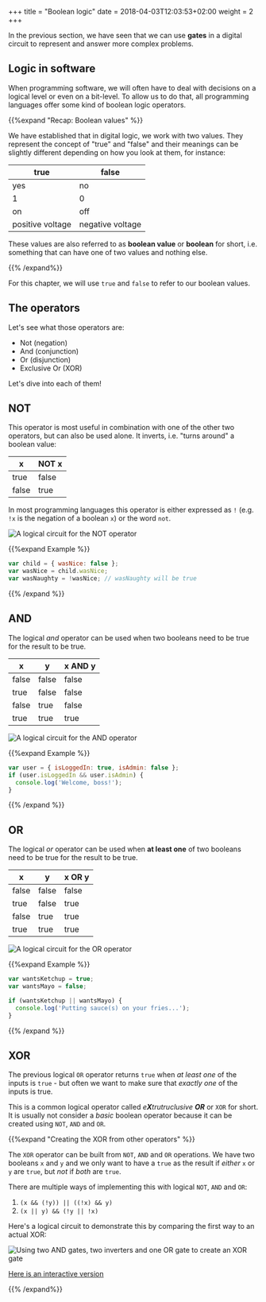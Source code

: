 +++
title = "Boolean logic"
date =  2018-04-03T12:03:53+02:00
weight = 2
+++

In the previous section, we have seen that we can use **gates** in a digital circuit to represent and answer more complex problems.

## Logic in software

When programming software, we will often have to deal with decisions on a logical level or even on a bit-level. To allow us to do that, all programming languages offer some kind of boolean logic operators.

{{%expand "Recap: Boolean values" %}}

We have established that in digital logic, we work with two values. They represent the concept of "true" and "false" and their meanings can be slightly different depending on how you look at them, for instance:

| true | false |
| ---- | ----- |
| yes | no |
| 1 | 0 |
| on | off |
| positive voltage | negative voltage |

These values are also referred to as **boolean value** or **boolean** for short, i.e. something that can have one of two values and nothing else.

{{% /expand%}}

For this chapter, we will use `true` and `false` to refer to our boolean values.

## The operators

Let's see what those operators are:

* Not (negation)
* And (conjunction)
* Or (disjunction)
* Exclusive Or (XOR)

Let's dive into each of them!

## NOT

This operator is most useful in combination with one of the other two operators, but can also be used alone.
It inverts, i.e. "turns around" a boolean value:

| x | NOT x |
| --- | --- |
| true | false |
| false | true |

In most programming languages this operator is either expressed as `!` (e.g. `!x` is the negation of a boolean `x`) or the word `not`.

![A logical circuit for the NOT operator](/img/content/foundations/boolean-not.gif)

{{%expand Example %}}
```js
var child = { wasNice: false };
var wasNice = child.wasNice;
var wasNaughty = !wasNice; // wasNaughty will be true
```
{{% /expand %}}

## AND

The logical _and_ operator can be used when two booleans need to be true for the result to be true.

| x | y | x AND y |
| --- | --- | --- |
| false | false | false |
| true | false | false |
| false | true | false |
| true | true | true |

![A logical circuit for the AND operator](/img/content/foundations/boolean-and.gif)

{{%expand Example %}}
```js
var user = { isLoggedIn: true, isAdmin: false };
if (user.isLoggedIn && user.isAdmin) {
  console.log('Welcome, boss!');
}
```
{{% /expand %}}

## OR

The logical _or_ operator can be used when **at least one** of two booleans need to be true for the result to be true.

| x | y | x OR y |
| --- | --- | --- |
| false | false | false |
| true | false | true |
| false | true | true |
| true | true | true |

![A logical circuit for the OR operator](/img/content/foundations/boolean-or.gif)

{{%expand Example %}}
```js
var wantsKetchup = true;
var wantsMayo = false;

if (wantsKetchup || wantsMayo) {
  console.log('Putting sauce(s) on your fries...');
}
```
{{% /expand %}}

## XOR

The previous logical `OR` operator returns `true` when _at least one_ of the inputs is `true` - but often we want to make sure that _exactly one_ of the inputs is true.

This is a common logical operator called _e**X**trutruclusive **OR**_ or `XOR` for short.
It is usually not consider a _basic_ boolean operator because it can be created using `NOT`, `AND` and `OR`.

{{%expand "Creating the XOR from other operators" %}}

The `XOR` operator can be built from `NOT`, `AND` and `OR` operations.
We have two booleans `x` and `y` and we only want to have a `true` as the result if _either_ `x` or `y` are `true`, but _not_ if _both_ are `true`.

There are multiple ways of implementing this with logical `NOT`, `AND` and `OR`:

1. `(x && (!y)) || ((!x) && y)`
2. `(x || y) && (!y || !x)`

Here's a logical circuit to demonstrate this by comparing the first way to an actual XOR:

![Using two AND gates, two inverters and one OR gate to create an XOR gate](/img/content/foundations/boolean-xor.gif)

[Here is an interactive version](https://simulator.io/board/3mrRGpOUrx/1)

{{% /expand%}}
